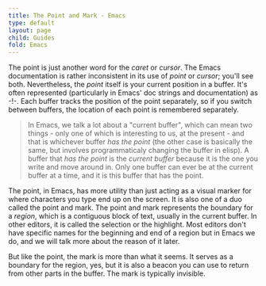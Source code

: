 ```yaml
---
title: The Point and Mark - Emacs
type: default
layout: page
child: Guides
fold: Emacs
---
```


The point is just another word for the _caret_ or _cursor_. The Emacs
documentation is rather inconsistent in its use of _point_ or _cursor_; you'll
see both. Nevertheless, the _point_ itself is your current position in a buffer.
It's often represented (particularly in Emacs' doc strings and documentation) as
-!-. Each buffer tracks the position of the point separately, so if you switch
between buffers, the location of each point is remembered separately.

> In Emacs, we talk a lot about a "current buffer", which can mean two things -
> only one of which is interesting to us, at the present - and that is whichever
> buffer _has the point_ (the other case is basically the same, but involves
> programmaticaly changing the buffer in elisp). A buffer that _has the point_
> is the _current buffer_ because it is the one you write and move around in.
> Only one buffer can ever be at the current buffer at a time, and it is this
> buffer that has the point.

The point, in Emacs, has more utility than just acting as a visual marker for
where characters you type end up on the screen. It is also one of a duo called
the point and mark. The point and mark represents the boundary for a _region_,
which is a contiguous block of text, usually in the current buffer. In other
editors, it is called the selection or the highlight. Most editors don't have
specific names for the beginning and end of a region but in Emacs we do, and we
will talk more about the reason of it later.

But like the point, the mark is more than what it seems. It serves as a boundary
for the region, yes, but it is also a beacon you can use to return from other
parts in the buffer. The mark is typically invisible.
